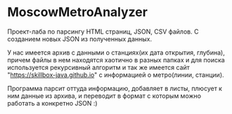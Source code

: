 # MoscowMetroAnalyzer
Проект-лаба по парсингу HTML страниц, JSON, CSV файлов. С созданием новых JSON из полученных данных.

У нас имеется архив с данными о станциях(их дата открытия, глубина), причем файлы в нем находятся хаотично в разных папках и для поиска используется рекурсивный алгоритм и так же имеется сайт "https://skillbox-java.github.io" с информацией о метро(линии, станции).

Программа парсит оттуда информацию, добавляет в листы, плюсует к ним данные из архива, и переводит в формат с которым можно работать а конкретно JSON :)
